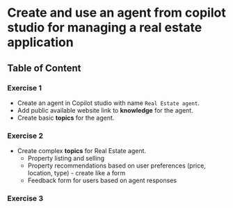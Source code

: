 # Create and use an agent from copilot studio for managing a real estate application

## Table of Content

### Exercise 1
- Create an agent in Copilot studio with name `Real Estate agent`.
- Add public available website link to **knowledge** for the agent.
- Create basic **topics** for the agent.


### Exercise 2
- Create complex **topics** for Real Estate agent.
  - Property listing and selling
  - Property recommendations based on user preferences (price, location, type) - create like a form
  - Feedback form for users based on agent responses 

### Exercise 3
